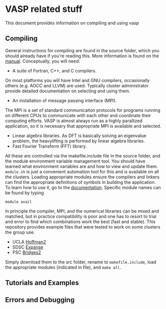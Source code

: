# VASP related stuff
This document provides information on compiling and using vasp
## Compiling
General instructions for compiling are found in the source folder, which you should already have if you're reading this. More information is found on the [manual](https://www.vasp.at/wiki/index.php/Installing_VASP.5.X.X). Conceptually, you will need: 
- A suite of Fortran, C++, and C compilers. 

On most platforms you will have Intel and GNU compilers, occasionally others (e.g. AOCC and LLVM) are used. Typically cluster administrator provide detailed documentation on selecting and using them. 
- An installation of message passing interface (MPI). 

The MPI is a set of standard communicaiton protocols for programs running on different CPUs to communicate with each other and coordinate their computing efforts. VASP is almost always run as a highly parallized application, so it is necessary that appropriate MPI is available and selected. 
- Linear algebra libraries. As DFT is basically solving an eigenvalue problem, the heavylifting is performed by linear algebra libraries. 
- Fast Fourier Transform (FFT) library. 

All these are controlled via the makefile.include file in the source folder, and the module environment variable management tool. You should have learned what environment variables are and how to view and update them. `module.sh` is just a convenient automation tool for this and is available on all the clusters. Loading appropriate modules ensure the compilers and linkers can find the appropriate definitions of symbols in building the application. To learn how to use it, go to the [documentation](http://modules.sourceforge.net/). Specific module names can be found by typing

    module avail
	
In principle the compiler, MPI, and the numerical libraries can be mixed and matched, but in practice compatibility is poor and one has to resort to trial and error to find which combinations work the best (fast and stable). This repository provides example files that were tested to work on some clusters the group use. 
 - UCLA [Hoffman2](./makefile.include.hoff)
 - SDSC [Expanse](./makefile.include.expanse.vasp5)
 - PSC [Bridges2](./makefile.include.br2)

Simply download them to the src folder, rename to `makefile.include`, load the appropriate modules (indicated in file), and `make all`.

## Tutorials and Examples
## Errors and Debugging
